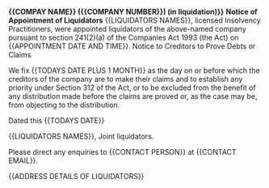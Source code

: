 **{{COMPAY NAME}} ({{COMPANY NUMBER}}) (in liquidation)}}**
**Notice of Appointment of Liquidators**
{{LIQUIDATORS NAMES}}, licensed Insolvency Practitioners, were appointed liquidators of the above-named company pursuant to section 241(2)(a) of the Companies Act 1993 (the Act) on {{APPOINTMENT DATE AND TIME}}.
Notice to Creditors to Prove Debts or Claims

We fix {{TODAYS DATE PLUS 1 MONTH}} as the day on or before which the creditors of the company are to make their claims and to establish any priority under Section 312 of the Act, or to be excluded from the benefit of any distribution made before the claims are proved or, as the case may be, from objecting to the distribution.

Dated this {{TODAYS DATE}}

{{LIQUIDATORS NAMES}}, Joint liquidators.

Please direct any enquiries to {{CONTACT PERSON}} at {{CONTACT EMAIL}}.

{{ADDRESS DETAILS OF LIQUIDATORS}}

